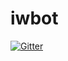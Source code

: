 # iwbot

[![Gitter](https://badges.gitter.im/Join%20Chat.svg)](https://gitter.im/sean111/iwbot?utm_source=badge&utm_medium=badge&utm_campaign=pr-badge&utm_content=badge)